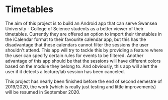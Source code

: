 # Timetables #

The aim of this project is to build an Android app that can serve Swansea University - College of Science students as a better viewer of their timetables. 
Currently they are offered an option to import their timetables in the iCalendar format to their favourite calendar app, but this has the disadvantage that these calendars cannot filter the sessions the user shouldn't attend. 
This app will try to tackle this by providing a feature where the user can specify certain rules for events to be filtered. Another advantage of this app should be that the sessions will have different colors based on the module they belong to. 
And obviously, this app will alert the user if it detects a lecture/lab session has been canceled.

This project has nearly been finished before the end of second semestre of 2019/2020, the work (which is really just testing and little improvements) will be resumed in September 2020.